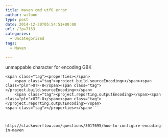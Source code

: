 ```yaml
---
title: maven cmd utf8 error
author: wiloon
type: post
date: 2014-12-30T05:54:51+00:00
url: /?p=7153
categories:
  - Uncategorized
tags:
  - Maven

---
```

unmappable character for encoding GBK



<pre class="default prettyprint prettyprinted"><code>&lt;span class="tag">&lt;properties&gt;&lt;/span>
    &lt;span class="tag">&lt;project.build.sourceEncoding&gt;&lt;/span>&lt;span class="pln">UTF-8&lt;/span>&lt;span class="tag">&lt;/project.build.sourceEncoding&gt;&lt;/span>
    &lt;span class="tag">&lt;project.reporting.outputEncoding&gt;&lt;/span>&lt;span class="pln">UTF-8&lt;/span>&lt;span class="tag">&lt;/project.reporting.outputEncoding&gt;&lt;/span>
&lt;span class="tag">&lt;/properties&gt;&lt;/span>```



http://stackoverflow.com/questions/3017695/how-to-configure-encoding-in-maven